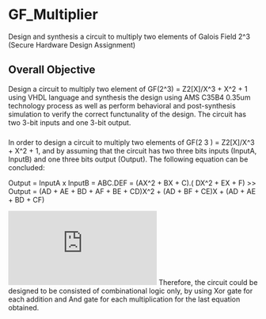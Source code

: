 # GF_Multiplier
Design and synthesis a circuit to multiply two elements of Galois Field 2^3 (Secure Hardware Design Assignment)

## Overall Objective
Design a circuit to multiply two element of GF(2^3) = Z2[X]/X^3 + X^2 + 1 using VHDL language and synthesis the design using AMS C35B4 0.35um technology process as well as perform behavioral and post-synthesis simulation to verify the correct functunality of the design. The circuit has two 3-bit inputs and one 3-bit output.

### 
In order to design a circuit to multiply two elements of GF(2 3 ) = Z2[X]/X^3 + X^2 + 1, and by assuming that the circuit has two three bits inputs (InputA, InputB) and one three bits output (Output). The following equation can be concluded:

Output = InputA x InputB = ABC.DEF = (AX^2 + BX + C).( DX^2 + EX + F) >>
Output = (AD + AE + BD + AF + BE + CD)X^2 + (AD + BF + CE)X + (AD + AE + BD + CF)

![first equation](http://latex.codecogs.com/gif.latex?Output%20%3D%20%28AD%20&plus;%20AE%20&plus;%20BD%20&plus;%20AF%20&plus;%20BE%20&plus;%20CD%29X%5E%7B2%7D%20&plus;%20%28AD%20&plus;%20BF%20&plus;%20CE%29X%20&plus;%20%28AD%20&plus;%20AE%20&plus;%20BD%20&plus;%20CF%29)
Therefore, the circuit could be designed to be consisted of combinational logic only, by using Xor gate for each addition and And
gate for each multiplication for the last equation obtained.

